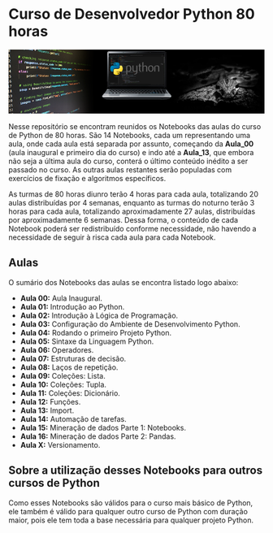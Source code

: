 # Curso de Desenvolvedor Python 80 horas

![alt text](python-banner-classroom.png)

Nesse repositório se encontram reunidos os Notebooks das aulas do curso de Python de 80 horas. São 14 Notebooks, cada um representando uma aula, onde cada aula está separada por assunto, começando da **Aula_00** (aula inaugural e primeiro dia do curso) e indo até a **Aula_13**, que embora não seja a última aula do curso, conterá o último conteúdo inédito a ser passado no curso. As outras aulas restantes serão populadas com exercícios de fixação e algoritmos específicos.

As turmas de 80 horas diunro terão 4 horas para cada aula, totalizando 20 aulas distribuídas por 4 semanas, enquanto as turmas do noturno terão 3 horas para cada aula, totalizando aproximadamente 27 aulas, distribuídas por aproximadamente 6 semanas. Dessa forma, o conteúdo de cada Notebook poderá ser redistribuído conforme necessidade, não havendo a necessidade de seguir à risca cada aula para cada Notebook.

## Aulas

O sumário dos Notebooks das aulas se encontra listado logo abaixo:

- **Aula 00:** Aula Inaugural.
- **Aula 01:** Introdução ao Python.
- **Aula 02:** Introdução à Lógica de Programação.
- **Aula 03:** Configuração do Ambiente de Desenvolvimento Python.
- **Aula 04:** Rodando o primeiro Projeto Python.
- **Aula 05:** Sintaxe da Linguagem Python.
- **Aula 06:** Operadores.
- **Aula 07:** Estruturas de decisão.
- **Aula 08:** Laços de repetição.
- **Aula 09:** Coleções: Lista.
- **Aula 10:** Coleções: Tupla.
- **Aula 11:** Coleções: Dicionário.
- **Aula 12:** Funções.
- **Aula 13:** Import.
- **Aula 14:** Automação de tarefas.
- **Aula 15:** Mineração de dados Parte 1: Notebooks.
- **Aula 16:** Mineração de dados Parte 2: Pandas.
- **Aula X:** Versionamento.

## Sobre a utilização desses Notebooks para outros cursos de Python

Como esses Notebooks são válidos para o curso mais básico de Python, ele também é válido para qualquer outro curso de Python com duração maior, pois ele tem toda a base necessária para qualquer projeto Python.